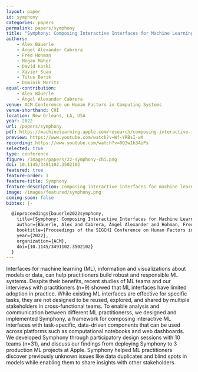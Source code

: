 ```yaml
---
layout: paper
id: symphony
categories: papers
permalink: papers/symphony
title: "Symphony: Composing Interactive Interfaces for Machine Learning"
authors: 
    - Alex Bäuerle
    - Ángel Alexander Cabrera
    - Fred Hohman
    - Megan Maher
    - David Koski
    - Xavier Suau
    - Titus Barik
    - Dominik Moritz
equal-contribution:
    - Alex Bäuerle
    - Ángel Alexander Cabrera
venue: ACM Conference on Human Factors in Computing Systems
venue-shorthand: CHI
location: New Orleans, LA, USA
year: 2022
url: /papers/symphony
pdf: https://machinelearning.apple.com/research/composing-interactive-interfaces
preview: https://www.youtube.com/watch?v=Wf-YRBsI-wA
recording: https://www.youtube.com/watch?v=0Q3wIh3AiPs
selected: true
type: conference
figure: /images/papers/22-symphony-chi.png
doi: 10.1145/3491102.3502102
featured: true
feature-order: 1
feature-title: Symphony
feature-description: Composing interactive interfaces for machine learning
image: /images/featured/symphony.png
coming-soon: false
bibtex: |-

  @inproceedings{bauerle2022symphony,
    title={Symphony: Composing Interactive Interfaces for Machine Learning},
    author={Bäuerle, Alex and Cabrera, Ángel Alexander and Hohman, Fred and Maher, Megan and Koski, David and Suau, Xavier and Barik, Titus and Moritz, Dominik},
    booktitle={Proceedings of the SIGCHI Conference on Human Factors in Computing Systems},
    year={2022},
    organization={ACM},
    doi={10.1145/3491102.3502102}
  }
---
```

    
Interfaces for machine learning (ML), information and visualizations about models or data, can help practitioners build robust and responsible ML systems.
Despite their benefits, recent studies of ML teams and our interviews with practitioners (n=9) showed that ML interfaces have limited adoption in practice.
While existing ML interfaces are effective for specific tasks, they are not designed to be reused, explored, and shared by multiple stakeholders in cross-functional teams.
To enable analysis and communication between different ML practitionerss, we designed and implemented Symphony, a framework for composing interactive ML interfaces with task-specific, data-driven components that can be used across platforms such as computational notebooks and web dashboards.
We developed Symphony through participatory design sessions with 10 teams (n=31), and discuss our findings from deploying Symphony to 3 production ML projects at Apple.
Symphony helped ML practitioners discover previously unknown issues like data duplicates and blind spots in models while enabling them to share insights with other stakeholders.
